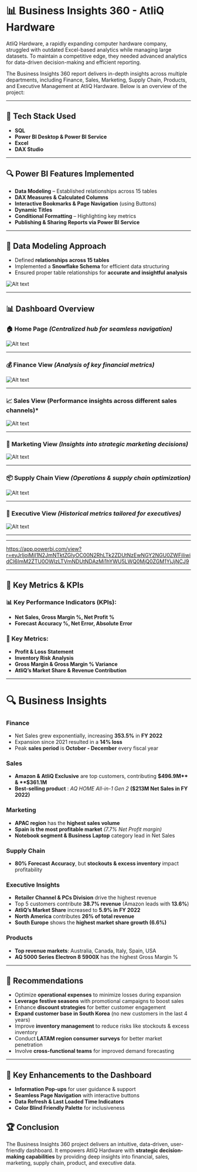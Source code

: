 # 📊 Business Insights 360 - AtliQ Hardware #

AtliQ Hardware, a rapidly expanding computer hardware company, struggled with outdated Excel-based analytics while managing large datasets. To maintain a competitive edge, they needed advanced analytics for data-driven decision-making and efficient reporting.

The Business Insights 360 report delivers in-depth insights across multiple departments, including Finance, Sales, Marketing, Supply Chain, Products, and Executive Management at AtliQ Hardware. Below is an overview of the project:

***

## 🚀 Tech Stack Used ##
  - **SQL**
  - **Power BI Desktop & Power BI Service**
  - **Excel**
  - **DAX Studio**

 *** 

## 🔍 Power BI Features Implemented
 - **Data Modeling**  – Established relationships across 15 tables
- **DAX Measures & Calculated Columns**
- **Interactive Bookmarks & Page Navigation** (using Buttons)
- **Dynamic Titles**
- **Conditional Formatting** – Highlighting key metrics
- **Publishing & Sharing Reports via Power BI Service**

***

## 📌 Data Modeling Approach
- Defined **relationships across 15 tables**
- Implemented a **Snowflake Schema** for efficient data structuring
- Ensured proper table relationships for **accurate and insightful analysis**
  
![Alt text](https://github.com/krushna-nayak30101/Business-Insights-360/blob/7947895443b36b40f2f29647e71162f4f8793a4a/Datamodel%20image.png)
***

## 📊 Dashboard Overview

### 🏠 Home Page ***(Centralized hub for seamless navigation)***
![Alt text](https://github.com/krushna-nayak30101/Business-Insights-360/blob/1a03aaa6203ab8d89bf3d1b255e9db30184bd0e2/Home%20Page%201.png)
***
### 💰 Finance View ***(Analysis of key financial metrics)***
![Alt text](https://github.com/krushna-nayak30101/Business-Insights-360/blob/4f7f57c1cdc3c2d51a36a4242d885d48b011bd89/Finance%20View%201.png)
***
### 📈 Sales View **(Performance insights across different sales channels)***
![Alt text](https://github.com/krushna-nayak30101/Business-Insights-360/blob/d5faf56a5ae2386b666cf1ea4d2ed8cdf92e1d9e/Sales%20View%201.png)
***
### 📢 Marketing View ***(Insights into strategic marketing decisions)***
![Alt text](https://github.com/krushna-nayak30101/Business-Insights-360/blob/4f7f57c1cdc3c2d51a36a4242d885d48b011bd89/Marketing%20View%201.png)
***
### 📦 Supply Chain View ***(Operations & supply chain optimization)***
![Alt text](https://github.com/krushna-nayak30101/Business-Insights-360/blob/d5faf56a5ae2386b666cf1ea4d2ed8cdf92e1d9e/Supply%20Chain%201.png)
***
### 🎯 Executive View ***(Historical metrics tailored for executives)***
![Alt text](https://github.com/krushna-nayak30101/Business-Insights-360/blob/01165f9072b8954f5eb5360ccb2f4597c2565d0c/Executive%20View%201.png)
***
***
https://app.powerbi.com/view?r=eyJrIjoiMjI1N2JmNTktZGIyOC00N2RhLTk2ZDUtNzEwNGY2NGU0ZWFiIiwidCI6ImM2ZTU0OWIzLTVmNDUtNDAzMi1hYWU5LWQ0MjQ0ZGM1YjJjNCJ9
***
## 📌 Key Metrics & KPIs ##

### 📊 Key Performance Indicators (KPIs): ###

-   **Net Sales, Gross Margin %, Net Profit %**
-	**Forecast Accuracy %, Net Error, Absolute Error**

### 📌 Key Metrics: ###
-	**Profit & Loss Statement**
-	**Inventory Risk Analysis**
-	**Gross Margin & Gross Margin % Variance**
-	**AtliQ’s Market Share & Revenue Contribution**

***
# 🔍 Business Insights #

### Finance ###
-	Net Sales grew exponentially, increasing **353.5%** in **FY 2022**
-	Expansion since 2021 resulted in a **14% loss**
-	Peak **sales period** is **October - December** every fiscal year

### Sales

-	**Amazon & AtliQ Exclusive** are top customers, contributing **$496.9M** & **$361.1M**
-	**Best-selling product** : *AQ HOME All-in-1 Gen 2* **($213M Net Sales in FY 2022)**


### Marketing

-	**APAC region** has the **highest sales volume**
-	**Spain is the most profitable market** *(7.7% Net Profit margin)*
-	**Notebook segment & Business Laptop** category lead in Net Sales

### Supply Chain

-	**80% Forecast Accuracy**, but **stockouts & excess inventory** impact profitability

### Executive Insights

-	**Retailer Channel & PCs Division** drive the highest revenue
-	Top 5 customers contribute **38.7% revenue** (Amazon leads with **13.6%**)
-	**AtliQ’s Market Share** increased to **5.9% in FY 2022**
-	**North America** contributes **26% of total revenue**
-	**South Europe** shows the **highest market share growth (6.6%)**

### Products

-	**Top revenue markets**: Australia, Canada, Italy, Spain, USA
-	**AQ 5000 Series Electron 8 5900X** has the highest Gross Margin %

***
## 📌 Recommendations
-	Optimize **operational expenses** to minimize losses during expansion
-	**Leverage festive seasons** with promotional campaigns to boost sales
-	Enhance **discount strategies** for better customer engagement
-	**Expand customer base in South Korea** (no new customers in the last 4 years)
-	Improve **inventory management** to reduce risks like stockouts & excess inventory
-	Conduct **LATAM region consumer surveys** for better market penetration
-	Involve **cross-functional teams** for improved demand forecasting

*** 
## 🎯 Key Enhancements to the Dashboard
-	**Information Pop-ups** for user guidance & support
-	**Seamless Page Navigation** with interactive buttons
-	**Data Refresh & Last Loaded Time Indicators**
-	**Color Blind Friendly Palette** for inclusiveness


## 🏆 Conclusion
The Business Insights 360 project delivers an intuitive, data-driven, user-friendly dashboard. It empowers AtliQ Hardware with **strategic decision-making capabilities** by providing deep insights into financial, sales, marketing, supply chain, product, and executive data.





